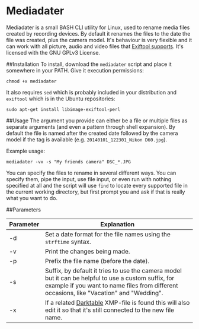 Mediadater
==========

Mediadater is a small BASH CLI utility for Linux, used to rename media files created by recording devices. By default it renames the files to the date the file was created, plus the camera model. It's behaviour is very flexible and it can work with all picture, audio and video files that [Exiftool supports](https://en.wikipedia.org/wiki/ExifTool#Supported_file_types). It's licensed with the GNU GPLv3 License.

##Installation
To install, download the `mediadater` script and place it somewhere in your PATH. Give it execution permissions:
```
chmod +x mediadater
```

It also requires `sed` which is probably included in your distribution and `exiftool` which is in the Ubuntu repositories:
```
sudo apt-get install libimage-exiftool-perl
```

##Usage
The argument you provide can either be a file or multiple files as separate arguments (and even a pattern through shell expansion). By default the file is named after the created date followed by the camera model if the tag is available (e.g. `20140101_122301_Nikon D60.jpg`).

Example usage:
```
mediadater -vx -s "My friends camera" DSC_*.JPG
```

You can specify the files to rename in several different ways. You can specify them, pipe the input, use file input, or even run with nothing specified at all and the script will use `find` to locate every supported file in the current working directory, but first prompt you and ask if that is really what you want to do.

##Parameters

Parameter | Explanation
--------- | -----------
-d        | Set a date format for the file names using the `strftime` syntax.
-v        | Print the changes being made.
-p        | Prefix the file name (before the date).
-s        | Suffix, by default it tries to use the camera model but it can be helpful to use a custom suffix, for example if you want to name files from different occasions, like "Vacation" and "Wedding".
-x        | If a related [Darktable](http://www.darktable.org/) XMP-file is found this will also edit it so that it's still connected to the new file name.
